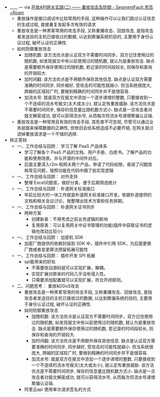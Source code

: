 - ____ — via [开放API网关实践(二) —— 重放攻击及防御 - SegmentFault 思否](https://segmentfault.com/a/1190000020036097) [+Roam](<+Roam.md>)
    - 重放操作是接口调试中比较常用的手段, 这种操作可以让我们跳过认证信息的生成过程, 直接重复发起多次有效的请求
    - 重放攻击是一种黑客常用的攻击手段, 又称重播攻击、回放攻击, 是指攻击者发送目的主机已接收过的数据, 以达到欺骗系统的目的, 主要用于身份认证过程, 破坏认证的正确性.
    - 如何防御重放攻击
        - 加随机数: 该方法优点是认证双方不需要时间同步，双方记住使用过的随机数, 如发现报文中有以前使用过的随机数, 就认为是重放攻击. 缺点是需要额外保存使用过的随机数, 若记录的时间段较长, 则保存和查询的开销较大.
        - 加时间戳: 该方法优点是不用额外保存其他信息. 缺点是认证双方需要准确的时间同步, 同步越好, 受攻击的可能性就越小. 但当系统很庞大, 跨越的区域较广时, 要做到精确的时间同步并不是很容易.
        - 加流水号: 就是双方在报文中添加一个逐步递增的整数, 只要接收到一个不连续的流水号报文(太大或太小), 就认定有重放威胁. 该方法优点是不需要时间同步, 保存的信息量比随机数方式小. 缺点是一旦攻击者对报文解密成功, 就可以获得流水号, 从而每次将流水号递增欺骗认证端.
    - 重放攻击是一种常用且有效的攻击手段, 其危害不可忽视, 尽管可以通过业务层面来保障数据的正确性, 但依旧会给系统造成不必要开销, 在网关层过滤掉重放请求是一个不错的选择.
- 转正答辩
    - 一、工作总结与回顾： 学习了解 PaaS 产品体系
        - 学习了解各个 PaaS 产品的文档、用户手册、白皮书。了解产品的功能和使用场景。并与开源的中间件对应。
        - 后面主要深入r2m 和网关两个产品，申请了代码权限，查阅了问题库和常见问题，按照功能在代码中跟了些实现逻辑
    - 一、工作总结与回顾： 对外支持
        - 整理 Excel问题库，做好分类，便于后期筛选统计
    - 一、工作总结与回顾： 朴道网关标准接口
        - 年前比较大的一块工作就是朴道网关标准接口开发，依据朴道提供的文档和相关会议讨论，我整理出技术方案和任务排期。
    - 一、工作总结与回顾： 朴道网关证书同步
        - 两种方案
            - 创建新表：不用考虑之前业务逻辑的影响
            - 复用原表：可以复用网关中证书管理的功能(插件中获取证书的逻辑也改动比较小)
    - 一、工作总结与回顾： 加密机 SDK
        - 加密厂商提供的依赖封装到 SDK 中，插件中引用 SDK，为后面更换厂商或者变更算法预留拓展可能性
    - 一、工作总结与回顾： 插件开发 SPI 拓展
        - spi能带来的好处
            - 不需要改动源码就可以实现扩展，解耦。
            - 实现扩展对原来的代码几乎没有侵入性。
            - 只需要添加配置就可以实现扩展，符合开闭原则。
    - 二、问题思考： 重放&DDoS攻击
        - 重放攻击是一种黑客常用的攻击手段, 又称重播攻击、回放攻击, 是指攻击者发送目的主机已接收过的数据, 以达到欺骗系统的目的, 主要用于身份认证过程, 破坏认证的正确性.
        - 如何防御重放攻击
            - 加随机数: 该方法优点是认证双方不需要时间同步，双方记住使用过的随机数, 如发现报文中有以前使用过的随机数, 就认为是重放攻击. 缺点是需要额外保存使用过的随机数, 若记录的时间段较长, 则保存和查询的开销较大.
            - 加时间戳: 该方法优点是不用额外保存其他信息. 缺点是认证双方需要准确的时间同步, 同步越好, 受攻击的可能性就越小. 但当系统很庞大, 跨越的区域较广时, 要做到精确的时间同步并不是很容易.
            - 加流水号: 就是双方在报文中添加一个逐步递增的整数, 只要接收到一个不连续的流水号报文(太大或太小), 就认定有重放威胁. 该方法优点是不需要时间同步, 保存的信息量比随机数方式小. 缺点是一旦攻击者对报文解密成功, 就可以获得流水号, 从而每次将流水号递增欺骗认证端.
        - 阿里云api 使用单次请求签名的方式
